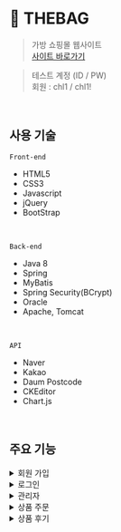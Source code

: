 # 👜 THEBAG
> 가방 쇼핑몰 웹사이트  
> [사이트 바로가기](http://localhost:8080/shoppingMall) 


> 테스트 계정 (ID / PW)  
> 회원 : chl1 / chl1!  
<br>

## 사용 기술
`Front-end`  
- HTML5  
- CSS3  
- Javascript  
- jQuery
- BootStrap  
<br>

`Back-end`  
- Java 8  
- Spring  
- MyBatis  
- Spring Security(BCrypt)
- Oracle 
- Apache, Tomcat 
<br>

`API`
- Naver
- Kakao
- Daum Postcode
- CKEditor
- Chart.js
<br>

## 주요 기능  
<details>  
  <summary>회원 가입</summary>  
  <br>  
  
  <p align="center">
  <img src="https://user-images.githubusercontent.com/74228420/114997168-8799e100-9eda-11eb-9ea5-4446a834d30b.gif">
  </p>
  <br> 
  
  * ajax를 이용한 아이디 중복 확인 📌 [코드 확인](https://github.com/dev123542/shoppingMall/blob/main/src/main/java/com/shoppingMall/member/controller/MemberController.java#L307)  
    ```javascript
          function idCheck(){
            var idReg = /^(?=.*[a-zA-Z])(?=.*[0-9]).{4,12}$/;   /* 영문,숫자 4~12자리만 가능 */
            var member_id = $("#member_id").val();
            $.ajax({
                url: "${pageContext.request.contextPath}/member/idCheck.do",		
                type:"post", 
                data: {"member_id" : member_id},
                success:function(data){
                  if($.trim(data) == 1){
                    $("#idResult").html("이미 사용 중인 아이디입니다");
                    $("#idResult").css("color", "red");
                  }else if($.trim(data) == 0){
                    if(!idReg.test(member_id)){
                      $("#idResult").html("영문,숫자포함 4~12자리");
                      $("#idResult").css("color", "red");
                    }else{
                      $("#idResult").html("사용 가능한 아이디입니다");
                      $("#idResult").css("color", "green");
                    }
                  }
                },
                error: function(){
                  console.log("아이디 중복확인 ajax 에러");
                }
           });
      }
    ```
  * 정규식으로 아이디, 비밀번호, 이메일 유효성 검사 📌 [코드 확인](https://github.com/dev123542/shoppingMall/blob/main/src/main/webapp/WEB-INF/views/member/signUpForm.jsp#L20) 
  * spring security에서 제공하는 passwordEncoder의 BCrypt 방식으로 비밀번호 암호화  
  
    ![암호화](https://user-images.githubusercontent.com/74228420/114732469-7edfc880-9d7d-11eb-944c-dba830e9a503.PNG)
    
    ```java
      @RequestMapping(value = "/signUp.do", method = RequestMethod.POST)
      public ModelAndView signUp(@ModelAttribute("membervo") MemberVO membervo, HttpServletRequest request, HttpServletResponse response) {
        ModelAndView mav = new ModelAndView("redirect:/");
        // membervo 객체로 만들어진 파라미터에서 뽑은 비밀번호
        String inputPW = membervo.getPw();
        // 뽑은 비밀번호를 암호화
        String encodePW = pwEncoder.encode(inputPW);
        // 암호화시킨 비밀번호를 다시 membervo 객체에 넣는다
        membervo.setPw(encodePW);
        // 이메일 인증 여부
        membervo.setVerify(1);
        int result;
        try {
          result = memberService.signUp(membervo);
          if (result > 0) {
            return mav;
          } else {
            try {
              PrintWriter out = response.getWriter();
              out.write("<script>");
              out.write("alert('회원가입 실패')");
              out.write("</script>");
            } catch (IOException e) {
              e.printStackTrace();
            }
          }
        } catch (Exception e1) {
          e1.printStackTrace();
        }
        return mav;
      }
    ```
  * SMTP를 이용한 이메일 인증  
  
    <img src="https://user-images.githubusercontent.com/74228420/114733270-29f08200-9d7e-11eb-82e2-4efe5ec2867b.PNG" width="400" height="250"><br>  
    
    ```java
      @RequestMapping(value = "/mailCheck", method = RequestMethod.GET)
      @ResponseBody
      public String mailAuthkey(String email) throws Exception {

        // 뷰페이지에서 넘어온 데이터
        logger.info("이메일: " + email);

        // 인증번호를 위한 난수 생성
        Random random = new Random();
        int authkey = random.nextInt(589641) + 111111;
        logger.info("생성된 인증번호: " + authkey);

        // 이메일 보내기
        String setFrom = "";                                               // 이메일 계정
        String toMail = email; 				                                  // 뷰에서 받은 이메일 주소
        String title = "회원가입 인증번호"; 		                           // 이메일 제목
        String content = "THEBAG 회원가입을 위한 인증번호입니다." + "<br>" // 이메일 내용
            + "<h2>인증번호: [ " + authkey + " ]</h2> <br>";

        try {
          MimeMessage message = mailSender.createMimeMessage();
          MimeMessageHelper helper = new MimeMessageHelper(message, true, "utf-8");
          helper.setFrom(setFrom, "THEBAG(더백)");
          helper.setTo(toMail);
          helper.setSubject(title);
          helper.setText(content, true);
          mailSender.send(message);

        } catch (Exception e) {
          e.printStackTrace();
        }

        // ajax를 통한 요청을 뷰페이지로 반환, 반환 데이터 타입은 String만 가능하므로 형변환 후 반환
        String num = Integer.toString(authkey);

        return num;
      }
    ``` 
</details>  

<details>  
  <summary>로그인</summary> 
  <br>
  
  <p align="center">
  <img src="https://user-images.githubusercontent.com/74228420/115019837-af963e00-9ef4-11eb-9b43-ec6048f66672.gif">
  </p>
  <br>
  
  * 인터셉터 처리를 하여 임의로 관리자 페이지 접근시 로그인 페이지로 이동 📌 [코드 확인](https://github.com/dev123542/shoppingMall/blob/main/src/main/java/com/shoppingMall/common/AdminInterceptor.java#L14)  
  * 세션에 저장된 값으로 로그인 여부 확인 📌 [코드 확인](https://github.com/dev123542/shoppingMall/blob/main/src/main/java/com/shoppingMall/member/controller/MemberController.java#L124) 
  * 네이버/카카오 로그인 API를 통한 소셜 로그인 구현 📌 [코드 확인](https://github.com/dev123542/shoppingMall/blob/main/src/main/java/com/shoppingMall/member/controller/MemberController.java#L189)
  * 로그인 후 마이 페이지에서 비밀번호, 이메일, 전화번호 정보 수정 📌 [코드 확인](https://github.com/dev123542/shoppingMall/blob/main/src/main/java/com/shoppingMall/member/controller/MemberController.java#L386)
</details>  

<details>  
  <summary>관리자</summary>
  <br>
  
  <p align="center">
  <img src="https://user-images.githubusercontent.com/74228420/115033143-0b68c300-9f05-11eb-8940-770206e28fe1.gif">
  </p>
  <br>
  
  * chart.js를 이용한 신규 가입자, 매출액, 상품별 수요 통계 차트 📌 [코드 확인](https://github.com/dev123542/shoppingMall/blob/main/src/main/java/com/shoppingMall/admin/main/AdminMainController.java#L41)  
  * DB에 저장된 회원 정보 확인  
    
    ```java
      @RequestMapping(value = "/memberList.do", method = { RequestMethod.GET, RequestMethod.POST })
        private ModelAndView memberList(HttpServletRequest request, HttpServletResponse response) {
          String viewName = (String) request.getAttribute("viewName");
          ModelAndView mav = new ModelAndView(viewName);
          List<MemberVO> list = adminService.memberList();
          mav.addObject("list", list);
          return mav;
        }
    ```
  * DB에 저장되어 있는 상품을 목록으로 확인, 상품명, 카테고리(상품 대분류), 가격, 상품 구분으로 검색 가능 📌 [코드 확인](https://github.com/dev123542/shoppingMall/blob/main/src/main/java/com/shoppingMall/admin/product/controller/AdminProductContoller.java#L224) 
  * 상품 정보(색상) 추가 📌 [코드 확인](https://github.com/dev123542/shoppingMall/blob/main/src/main/java/com/shoppingMall/admin/product/controller/AdminProductContoller.java#L285) 
  * CKEditor를 적용해서 상품 상세 이미지와 상품 설명 첨부 📌 [코드 확인](https://github.com/dev123542/shoppingMall/blob/main/src/main/java/com/shoppingMall/admin/product/controller/AdminProductContoller.java#L134)  
  * 썸네일 이미지는 별도로 파일 첨부 📌 [코드 확인](https://github.com/dev123542/shoppingMall/blob/main/src/main/java/com/shoppingMall/admin/product/controller/AdminProductContoller.java#L63)   
</details> 

<details>  
  <summary>상품 주문</summary>
  <br>
  
  <p align="center">
  <img src="https://user-images.githubusercontent.com/74228420/115035953-06594300-9f08-11eb-9451-53144f146d31.gif">
  </p>
  <br>
  
  * Daum postcode API를 사용하여 우편 번호 조회 📌 [코드 확인](https://github.com/dev123542/shoppingMall/blob/main/src/main/webapp/WEB-INF/views/order/orderMain.jsp#L18) 
  * 상품 주문시 주문날짜와 .Math()로 생성한 무작위 난수 주문 번호 생성 📌 [코드 확인](https://github.com/dev123542/shoppingMall/blob/main/src/main/java/com/shoppingMall/order/controller/OrderController.java#L71)
    
    ```java
      // 년/월/일과 랜덤숫자를 이용해 주문 번호 만들기
      Calendar cal = Calendar.getInstance();
      int year = cal.get(Calendar.YEAR);
      String ym = year + new DecimalFormat("00").format(cal.get(Calendar.MONTH) + 1);
      String ymd = ym + new DecimalFormat("00").format(cal.get(Calendar.DATE));
      String subNum = "";

      // 무작위 6자리 숫자 생성
      for (int i = 1; i <= 6; i++) {
        subNum += (int) (Math.random() * 10);
      }

      // 주문번호 = "날짜-랜덤숫자"
      String order_no = ymd + "-" + subNum;
    ```
  * 마이 페이지에서 주문 정보 확인  
    
    ```java
    @RequestMapping(value="/orderView.do", method = RequestMethod.GET)
    public ModelAndView orderView(@RequestParam("n") String order_no, HttpServletRequest request) {
      String viewName = (String) request.getAttribute("viewName");
      ModelAndView mav = new ModelAndView(viewName);

      HttpSession session = request.getSession();
      String member_id = (String) session.getAttribute("member");
      OrderVO orderVO = new OrderVO();
      orderVO.setOrder_no(order_no);
      orderVO.setMember_id(member_id);

      try {
        List<OrderListVO> orderView = orderService.orderView(orderVO);
        logger.info(orderView.toString());
        mav.addObject("orderView", orderView);
      } catch (Exception e) {
        e.printStackTrace();
      }


      return mav;
    }
    ```
</details> 

<details>  
  <summary>상품 후기</summary>
  <br>
  
  <p align="center">
  <img src="https://user-images.githubusercontent.com/74228420/115040000-edeb2780-9f0b-11eb-899e-1a0233d30aa4.gif">
  </p>
  <br>
  
  * 상품 후기 작성/수정/삭제 📌 [코드 확인](https://github.com/dev123542/shoppingMall/blob/main/src/main/java/com/shoppingMall/review/controller/ReviewController.java#L52)
</details> 
